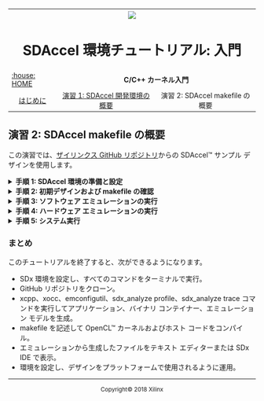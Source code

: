 <table style="width:100%">
  <tr>
    <th width="100%" colspan="6"><img src="https://www.xilinx.com/content/dam/xilinx/imgs/press/media-kits/corporate/xilinx-logo.png" width="30%"/><h1>SDAccel 環境チュートリアル: 入門</h2>
</th>
  </tr>
    <tr>
    <td><a href="../../README.md">:house: HOME </a></td>
    <td colspan="2" align="center"><b>C/C++ カーネル入門</b></td>
  </tr> 
  <tr>
    <td align="center"><a href="README.md">はじめに</td>
    <td align="center"><a href="lab-1-introduction-to-the-sadccel-developmentenvironment.md">演習 1: SDAccel 開発環境の概要</td>
    <td align="center">演習 2: SDAccel makefile の概要</a></td>
  </tr>
</table>

## 演習 2: SDAccel makefile の概要  

この演習では、[ザイリンクス GitHub リポジトリ](https://github.com/Xilinx/SDAccel_Examples)からの SDAccel™ サンプル デザインを使用します。

<details>
<summary><strong>手順 1: SDAccel 環境の準備と設定</strong></summary>

この手順では、SDx™ をコマンド ラインで実行できるように設定し、SDAccel の GitHub リポジトリをクローンします。  

  1. ターミナルを起動し、次のコマンドを使用して SDx 環境にある設定スクリプトを読み込みます。
     ```
     source <SDx_install_location>/<version>/settings64.csh
     ```
     または
     ```
     source <SDx_install_location>/<version>/settings64.sh
     ```
     これにより、GUI を使用しなくても SDx コマンド ラインを実行できるようになります。  

  2. 演習 1 で説明されているように SDx IDE で SDAccel サンプルをダウンロードした場合は、その場所からファイルにアクセスできます。Linux では、ファイルは `/home/<user>/.Xilinx/SDx/<version>/sdaccel_examples/` にダウンロードされています。ファイルをワークスペースにダウンロードするには、次のコマンドを使用します。
     ```
     git clone https://github.com/Xilinx/SDAccel_Examples <workspace>/examples
     ```
     >**:pushpin: 注記:** この GitHub リポジトリの容量は約 400 MB です。ローカルまたはリモート ディスクにすべてを完全にダウンロードするのに十分な容量があるかどうかを確認してください。  

  3. ダウンロードが完了したら、次のコマンドを使用して SDAccel サンプルの `vadd` ディレクトリに移動します。  
     ```
     cd <workspace>/examples/getting_started/host/helloworld_c
     ```

     このディレクトリで `ls` コマンドを実行し、ファイルを確認します。次のものが含まれているはずです。
     ````
     [sdaccel@localhost helloworld_c]$ ls
     Makefile    README.md    description.json src utils.mk
     ````
     `src` ディレクトリで `ls` を実行した場合は、次のように表示されます。
     ````
     [sdaccel@localhost helloworld_c]$ ls src  
     host.cpp    vadd.cpp  
     ````
</details>

<details>
<summary><strong>手順 2: 初期デザインおよび makefile の確認</strong></summary>  

  1. helloworld_c ディレクトリには、デザインをハードウェアおよびソフトウェア エミュレーションの両方でコンパイルして、システム実行を生成するために使用する makefile ファイルが含まれます。

  2. テキスト エディターで makefile を開きます。内容を確認し、どのように記述されているかを見てみます。makefile は bash 形式の構文で記述されています。  
     >**:pushpin: 注記:** このファイル自体は、すべての GitHub サンプル デザインで使用される汎用 makefile を参照しています。  

  3. 最初の数行には、すべてのサンプルで使用されるほかの汎用 makefile の `include` 文が含まれます。  
     ````
     COMMON_REPO = ../../../
     ABS_COMMON_REPO = $(shell readlink -f $(COMMON_REPO))

     include ./utils.mk

     ````
  4. `../../../utility/boards.mk` ファイルを開きます。この makefile には、ホストおよびソース コードをビルドするのに必要なオプションおよびコマンド ライン コンパイラ情報が含まれます。   
     ````
     # By Default report is set to none, no report will be generated  
     # 'estimate' for estimate report generation  
     # 'system' for system report generation  
     REPORT:=none
     PROFILE ?= no
     DEBUG ?=no

     # Default C++ Compiler Flags and xocc compiler flags  
     CXXFLAGS:=-Wall -O0 -g -std=c++14
     CLFLAGS:= --xp "param:compiler.preserveHlsOutput=1" --xp "param:compiler.generateExtraRunData=true" -s  

     ifneq ($(REPORT),none)  
     CLFLAGS += --report $(REPORT)  
     endif

     ifeq ($(PROFILE),yes)
     CLFLAGS += --profile_kernel data:all:all:all
     endif

     ifeq ($(DEBUG),yes)
     CLFLAGS += --dk protocol:all:all:all
     endif

     ````
     `REPORT`、`PROFILE`、および `DEBUG` は、`make` コマンドの入力オプション (パラメーター) です。`CLFLAGS` は使用される `xocc` コマンド ライン オプションをリストします。  

  5. 52 行目までスクロールダウンします。  
     ````
        # By default build for hardware can be set to  
        #   hw_emu for hardware emulation  
        #   sw_emu for software emulation  
        #   or a collection of all or none of these  
        TARGETS:=hw  

        # By default only have one device in the system  
        NUM_DEVICES:=1  
     ````
     `TARGETS` はデフォルト ビルド (makefile コマンド ラインで指定しない場合) を定義します。デフォルトでは、`hw` (システム ビルド) に設定されています。この値をデザインに合わせて設定します。また、選択したボードに含まれるデバイスで、マシンで使用する数を定義できます。通常は、1 つのデバイスで十分ですが、必要に応じて数を増やすことができます。  

  6. boards.mk ファイルを閉じて、makefile を再度確認します。9 行目以降では、src ディレクトリにあるものが処理され、カーネルおよびアプリケーション実行ファイルが指定されています。  

  7. `../../../utility/rules.mk file` ファイルを開きます。このファイルでは、makefile で設定されたアイテムすべてが処理され、xocc および xcpp (gcc) コマンド ライン引数が作成されます。このファイルを詳細に確認し、内容を理解してください。特に、`define make_exe` (34 行目) および `define make_xclbin` (107 行目) に注目してください。

</details>

<details>
<summary><strong>手順 3: ソフトウェア エミュレーションの実行</strong></summary>

ここまでで makefile の構成部分を理解したので、次にソフトウェア エミュレーションを実行するコードをコンパイルします。  

  1. 次のコマンドを実行して、ソフトウェア エミュレーション用にアプリケーションをコンパイルします。  
     ```
     make all REPORT=estimate TARGETS=sw_emu DEVICES=xilinx_u200_xdma_201820_2
     ```  
     `TARGETS` をこのように定義すると、その値が渡されて、makefile で設定されているデフォルトが上書きされます。
     
     次の 4 つのファイルが生成されます。  

     * host (ホスト実行ファイル)  
     * `xclbin/vadd.sw_emu.xilinx_u200_xdma_201820_2.xclbin` (バイナリ コンテナー)  
     * システム見積もりレポート
     * `emconfig.json`

     これらのファイルが生成されていることを確認するため、ディレクトリで `ls` コマンドを実行します。次のように表示されるはずです。  
     ```
      [sdaccel@localhost helloworld_c]$ ls   
      description.json
      Makefile
      README.md
      src  
      host  
      _x  (this directory contains the logs and reports from the build process.)
      xclbin  
      [sdaccel@localhost helloworld_c]$ ls xclbin/  
      vadd.sw_emu.xilinx_u200_xdma_201820_2.xclbin  
      vadd.sw_emu.xilinx_u200_xdma_201820_2.xo
      xilinx_u200_xdma_201820_2 (this folder contains the emconfig.json file)
     ```

  2. 次のコマンドを実行して、アプリケーションのエミュレーションを実行します。  
     ```
     make check PROFILE=yes TARGETS=sw_emu DEVICES=xilinx_u200_xdma_201820_2
     ```  

     >**:pushpin: 注記:** 指定されている `DEVICES` が手順 1 のコンパイルに使用されたものと同じであることを確認してください。  

     このフローでは、これにより前のコマンドが実行されて、アプリケーションも実行されます。  

  3. アプリケーションの実行に問題がない場合は、ターミナルに次のメッセージが表示されます。  
      ```
      [sdaccel@localhost helloworld_c]$ make check TARGETS=sw_emu DEVICES=xilinx_u200_xdma_201820_2
      cp -rf ./xclbin/xilinx_u200_xdma_201820_2/emconfig.json .
      XCL_EMULATION_MODE=sw_emu ./host
      Found Platform
      Platform Name: Xilinx
      XCLBIN File Name: vadd
      INFO: Importing xclbin/vadd.sw_emu.xilinx_u200_xdma_201820_2.xclbin
      Loading: 'xclbin/vadd.sw_emu.xilinx_u200_xdma_201820_2.xclbin'
      TEST PASSED
      sdx_analyze profile -i sdaccel_profile_summary.csv -f html
      INFO: Tool Version : 2018.2
      INFO: Done writing sdaccel_profile_summary.html

      ```

  4. 追加のレポートを生成するには、環境変数を設定するか、`sdaccel.ini` というファイルを正しい情報と権限で作成する必要があります。
     このチュートリアルでは、`helloworld_c` ディレクトリに `sdaccel.ini` ファイルを作成して、次の内容を追加します。  
     ```
      [Debug]  
      timeline_trace = true  
      profile = true  
     ```

  5. 次のコマンドを実行します。  
     ```
     make check PROFILE=yes TARGETS=sw_emu DEVICES=xilinx_u200_xdma_201820_2
     ```  
     アプリケーションの実行が終了すると、sdaccel_timeline_trace.csv というタイムライン トレース ファイルも作成されます。このトレース レポートを GUI で確認するには、次のコマンドを使用して CSV ファイルを WDB ファイルに変換します。  
     ```
     sdx_analyze trace sdaccel_timeline_trace.csv
     ```  

  6. アプリケーションで `sdaccel_profile_summary` という CSV 形式のプロファイリング サマリ レポートが生成されます。  
     これを演習 1 のプロファイル サマリで示したレポートに変換して、SDx IDE で表示できます。これには、次のコマンドを実行します。  
     ```
     sdx_analyze profile sdaccel_profile_summary.csv
     ```  
     これにより、`sdaccel_profile_summary.xprf` ファイルが生成されます。このレポートを表示するには、SDx IDE を開き、**[File] → [Open File]** をクリックして、ファイルを選択します。次の図に、レポートが表示されたところを示します。  
     >**:pushpin: 注記:** これらのレポートを表示するのに、演習 1 で使用したワークスペースを使用する必要はありません。`sdx -workspace ./lab2` コマンドを使用して、これらのレポートを表示するためのワークスペースをローカルに作成できます。レポートを表示するために、[Welcome] ウィンドウを閉じる必要があることもあります。  

     ![](./images/lab2-sw_emu_profile.PNG)  

     >**:pushpin: 注記:** ソフトウェア エミュレーションでは、すべてのプロファイル情報が含まれるわけではなく、カーネルとグローバル メモリ間のデータ転送に関する情報は含まれません。この情報は、ハードウェア エミュレーションおよびシステムにのみ含まれます。  

  7. システム見積もりレポート (`system_estimate.xtxt`) も生成されます。これは `xocc` コマンドで `--report` オプションを指定してコンパイルすると生成されます。  
     ![](./images/lab2_sw_emu_sysestimate.PNG)  

  8. SDx IDE を起動します。

  9. **[File] → [Open File]** をクリックし、`sdaccel_timeline_trace.wdb` ファイルを選択します。次の図に示すようなレポートが表示されます。  
     ![](./images/lab2-sw_emu_timeline.PNG)  
</details>

<details>
<summary><strong>手順 4: ハードウェア エミュレーションの実行</strong></summary>

  1. ソフトウェア エミュレーションが終了したので、次はハードウェア シミュレーションを実行します。makefile を変更せずにこれを実行するには、次のコマンドを実行します。  
     ```
     make all REPORT=estimate TARGETS=hw_emu DEVICES=xilinx_u200_xdma_201820_2
     ```
     `TARGETS` をこのように定義すると、その値が渡されて、makefile で設定されているデフォルトが上書きされます。  
     >**:pushpin: 注記:** ハードウェア エミュレーションには、ソフトウェア エミュレーションよりも時間がかかります。  
  2. コンパイルされたホスト アプリケーションを再実行します。デバイス情報は変更していないので `emconfig.json` を生成し直す必要はありませんが、エミュレーションをハードウェア エミュレーションに設定する必要があります。  

  2. 次のコマンドを使用してホスト アプリケーションを再実行します。  
     ```
     make check TARGETS=hw_emu DEVICES=xilinx_u200_xdma_201820_2
     ```  
     >**:pushpin: 注記:** makefile で環境変数が `hw_emu` に設定されます。  

  3. 出力はソフトウェア エミュレーションと類似しており、次のようになります。  
     ```
      [sdaccel@localhost helloworld_c]$ make check TARGETS=hw_emu DEVICES=xilinx_u200_xdma_201820_2
      cp -rf ./xclbin/xilinx_u200_xdma_201820_2/emconfig.json .
      XCL_EMULATION_MODE=hw_emu ./host
      Found Platform
      Platform Name: Xilinx
      XCLBIN File Name: vadd
      INFO: Importing xclbin/vadd.hw_emu.xilinx_u200_xdma_201820_2.xclbin
      Loading: 'xclbin/vadd.hw_emu.xilinx_u200_xdma_201820_2.xclbin'
      INFO: [SDx-EM 01] Hardware emulation runs simulation underneath.  Using a large data set will result in long simulation times.  It is recommended that a small dataset is used for faster execution.  This flow does not use cycle accurate models and hence the performance data generated is approximate.
      TEST PASSED
      INFO: [SDx-EM 22] [Wall clock time: 00:10, Emulation time: 0.109454 ms] Data transfer between kernel(s) and global memory(s)
      vadd_1:m_axi_gmem          RD = 32.000 KB              WR = 16.000 KB       

      sdx_analyze profile -i sdaccel_profile_summary.csv -f html
      INFO: Tool Version : 2018.2
      Running SDx Rule Check Server on port:40213
      INFO: Done writing sdaccel_profile_summary.html
     ```

  4. 次のコマンドを実行し、プロファイル サマリとタイムライン トレースを SDx IDE で表示できるように変換し、アップデートされた情報を表示します。  
     ```
      sdx_analyze profile sdaccel_profile_summary.csv  
      sdx_analyze trace sdaccel_timeline_trace.csv  
     ```
     プロファイル サマリは、次の図のようになります。  
     ![](./images/lab2-hw_emu_profile.PNG)    
</details>

<details>
<summary><strong>手順 5: システム実行</strong></summary>

  1. 次のコマンドを実行し、システム実行用にコンパイルします。  
     ```
     make all TARGETS=hw DEVICES=xilinx_u200_xdma_201820_2
     ```  
     >**:pushpin: 注記:** システムのビルドには、コンピューター リソースによって時間がかかることがあります。  

  2. ビルドが終了したら、次のコマンドを使用してボードのインストールを準備します。  
     ```
     xbinst --platform xilinx_u200_xdma_201820_2 -z -d .
      ```  
     説明:  
     * `--platform`: デザインで使用されるプラットフォーム名を指定します。  
     * `-z`: 運用のためボード インストール ファイルをアーカイブします。  
     * `-d`: デスティネーション ディレクトリを指定します (必須)。  

  3. 終了すると、デザインの運用に必要なファイルおよびスクリプトをすべて含む `xbinst` というフォルダーが作成されます。これには、`install.sh` スクリプトを実行します。このスクリプトにより、適切なライブラリおよびファームウェアがインストールされ、ランタイム環境を設定するための setup.sh が作成されます。  

  4. setup.sh を実行してランタイム環境を準備します。  
     >**:pushpin: 注記:** setup.sh を実行するには、引き上げられた権限が必要です。  

  5. システム実行が終了したら、次のコマンドを再実行できます。  
     ```
     make check TARGETS=hw DEVICES=xilinx_u200_xdma_201820_2
     ```  


  6. 次のコマンドを使用して、プロファイル サマリとタイムライン トレースを SDx で読み込むことができるファイルに変換します。
     ```
      sdx_analyze profile sdaccel_profile_summary.csv  
      sdx_analyze trace sdaccel_timeline_trace.csv      
     ```
</details>

### まとめ

このチュートリアルを終了すると、次ができるようになります。  

  * SDx 環境を設定し、すべてのコマンドをターミナルで実行。  
  * GitHub リポジトリをクローン。  
  * xcpp、xocc、emconfigutil、sdx_analyze profile、sdx_analyze trace コマンドを実行してアプリケーション、バイナリ コンテイナー、エミュレーション モデルを生成。  
  * makefile を記述して OpenCL™ カーネルおよびホスト コードをコンパイル。  
  * エミュレーションから生成したファイルをテキスト エディターまたは SDx IDE で表示。  
  * 環境を設定し、デザインをプラットフォームで使用されるように運用。  
</details>

  <hr/>
  <p align="center"><sup>Copyright&copy; 2018 Xilinx</sup></p>
